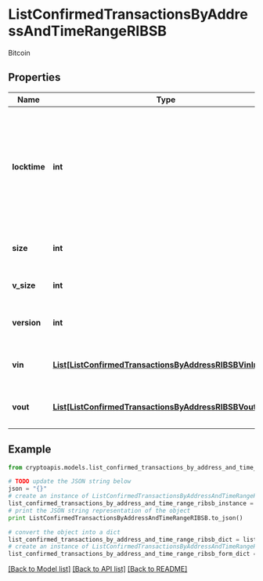 # ListConfirmedTransactionsByAddressAndTimeRangeRIBSB

Bitcoin

## Properties
Name | Type | Description | Notes
------------ | ------------- | ------------- | -------------
**locktime** | **int** | Represents the locktime on the transaction on the specific blockchain, i.e. the blockheight at which the transaction is valid. | 
**size** | **int** | Represents the total size of this transaction. | 
**v_size** | **int** | Defines the transaction&#39;s virtual size. | 
**version** | **int** | Defines the version of the transaction. | 
**vin** | [**List[ListConfirmedTransactionsByAddressRIBSBVinInner]**](ListConfirmedTransactionsByAddressRIBSBVinInner.md) | Represents the transaction inputs. | 
**vout** | [**List[ListConfirmedTransactionsByAddressRIBSBVoutInner]**](ListConfirmedTransactionsByAddressRIBSBVoutInner.md) | Represents the transaction outputs. | 

## Example

```python
from cryptoapis.models.list_confirmed_transactions_by_address_and_time_range_ribsb import ListConfirmedTransactionsByAddressAndTimeRangeRIBSB

# TODO update the JSON string below
json = "{}"
# create an instance of ListConfirmedTransactionsByAddressAndTimeRangeRIBSB from a JSON string
list_confirmed_transactions_by_address_and_time_range_ribsb_instance = ListConfirmedTransactionsByAddressAndTimeRangeRIBSB.from_json(json)
# print the JSON string representation of the object
print ListConfirmedTransactionsByAddressAndTimeRangeRIBSB.to_json()

# convert the object into a dict
list_confirmed_transactions_by_address_and_time_range_ribsb_dict = list_confirmed_transactions_by_address_and_time_range_ribsb_instance.to_dict()
# create an instance of ListConfirmedTransactionsByAddressAndTimeRangeRIBSB from a dict
list_confirmed_transactions_by_address_and_time_range_ribsb_form_dict = list_confirmed_transactions_by_address_and_time_range_ribsb.from_dict(list_confirmed_transactions_by_address_and_time_range_ribsb_dict)
```
[[Back to Model list]](../README.md#documentation-for-models) [[Back to API list]](../README.md#documentation-for-api-endpoints) [[Back to README]](../README.md)


